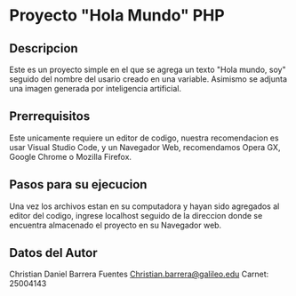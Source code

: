 # Proyecto "Hola Mundo" PHP

## Descripcion 
Este es un proyecto simple en el que se agrega un texto "Hola mundo, soy" seguido del nombre del usario creado en una variable. Asimismo se adjunta una imagen generada por inteligencia artificial.

## Prerrequisitos
Este unicamente requiere un editor de codigo, nuestra recomendacion es usar Visual Studio Code, y un Navegador Web, recomendamos Opera GX, Google Chrome o Mozilla Firefox.

## Pasos para su ejecucion 
Una vez los archivos estan en su computadora y hayan sido agregados al editor del codigo, ingrese localhost seguido de la direccion donde se encuentra almacenado el proyecto en su Navegador web.

## Datos del Autor

Christian Daniel Barrera Fuentes
Christian.barrera@galileo.edu
Carnet: 25004143


